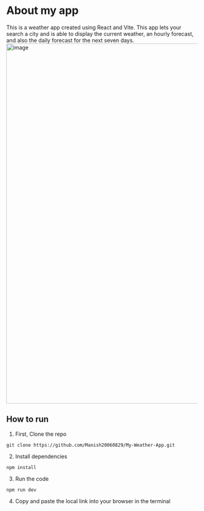 # About my app

This is  a weather app created using React and Vite. This app lets your search a city and is able to display the current weather, an hourly forecast, and also the daily forecast for the next seven days. 
<img width="1917" height="949" alt="image" src="https://github.com/user-attachments/assets/84ce0759-08f0-4ba1-b619-558d283cb802" />


## How to run

1. First, Clone the repo

`git clone https://github.com/Manish20060829/My-Weather-App.git`

2. Install dependencies

`npm install`

3. Run the code

`npm run dev`

4. Copy and paste the local link into your browser in the terminal


